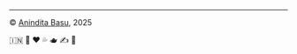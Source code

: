<hr/>

<p>&copy; <a href = "https://github.com/AninditaBasu">Anindita Basu</a>, 2025</p>

:india: :brain: :heart: :sweat_drops: :teapot: :writing_hand: :night_with_stars: